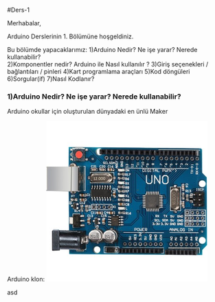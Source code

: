 #Ders-1

Merhabalar,

Arduino Derslerinin 1. Bölümüne hoşgeldiniz.

Bu bölümde yapacaklarımız:
  1)Arduino Nedir? Ne işe yarar? Nerede kullanabilir?<br />
  2)Komponentler nedir? Arduino ile Nasıl kullanılır ?
  3)Giriş seçenekleri / bağlantıları / pinleri
  4)Kart programlama araçları
  5)Kod döngüleri
  6)Sorgular(if)
  7)Nasıl Kodlanır?
 
### 1)Arduino Nedir? Ne işe yarar? Nerede kullanabilir?
  Arduino okullar için oluşturulan dünyadaki en ünlü Maker 


Arduino klon:
![](Uno-Klon.jpg)


asd
